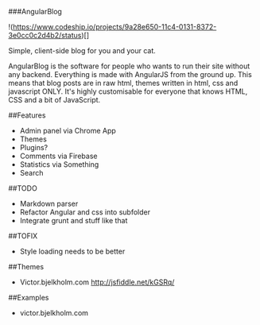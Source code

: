###AngularBlog

!(https://www.codeship.io/projects/9a28e650-11c4-0131-8372-3e0cc0c2d4b2/status)[]

Simple, client-side blog for you and your cat.

AngularBlog is the software for people who wants to run their site without any backend. Everything is made with AngularJS from the ground up. This means that blog posts are in raw html, themes written in html, css and javascript ONLY. It's highly customisable for everyone that knows HTML, CSS and a bit of JavaScript.

##Features

* Admin panel via Chrome App
* Themes
* Plugins?
* Comments via Firebase
* Statistics via Something
* Search

##TODO

* Markdown parser
* Refactor Angular and css into subfolder
* Integrate grunt and stuff like that

##TOFIX

* Style loading needs to be better

##Themes

* Victor.bjelkholm.com http://jsfiddle.net/kGSRq/

##Examples

* victor.bjelkholm.com
